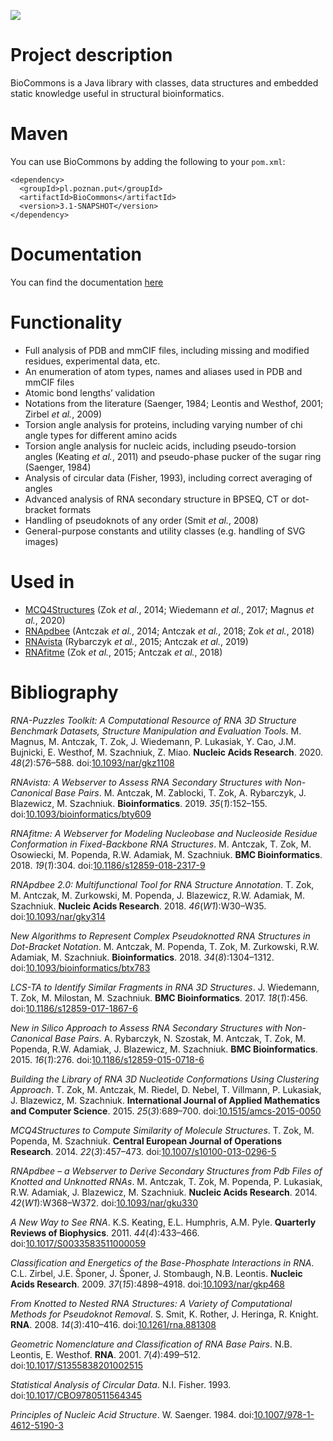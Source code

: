 ![](https://github.com/tzok/BioCommons/workflows/Java%20CI%20with%20Maven/badge.svg)

Project description
===================

BioCommons is a Java library with classes, data structures and embedded
static knowledge useful in structural bioinformatics.

Maven
=====

You can use BioCommons by adding the following to your `pom.xml`:

    <dependency>
      <groupId>pl.poznan.put</groupId>
      <artifactId>BioCommons</artifactId>
      <version>3.1-SNAPSHOT</version>
    </dependency>

Documentation
=============

You can find the documentation
[here](http://www.cs.put.poznan.pl/tzok/public/static/biocommons/)

Functionality
=============

-   Full analysis of PDB and mmCIF files, including missing and modified
    residues, experimental data, etc.
-   An enumeration of atom types, names and aliases used in PDB and
    mmCIF files
-   Atomic bond lengths’ validation
-   Notations from the literature (Saenger, 1984; Leontis and Westhof,
    2001; Zirbel *et al.*, 2009)
-   Torsion angle analysis for proteins, including varying number of chi
    angle types for different amino acids
-   Torsion angle analysis for nucleic acids, including pseudo-torsion
    angles (Keating *et al.*, 2011) and pseudo-phase pucker of the sugar
    ring (Saenger, 1984)
-   Analysis of circular data (Fisher, 1993), including correct
    averaging of angles
-   Advanced analysis of RNA secondary structure in BPSEQ, CT or
    dot-bracket formats
-   Handling of pseudoknots of any order (Smit *et al.*, 2008)
-   General-purpose constants and utility classes (e.g. handling of SVG
    images)

Used in
=======

-   [MCQ4Structures](https://github.com/tzok/mcq4structures) (Zok *et
    al.*, 2014; Wiedemann *et al.*, 2017; Magnus *et al.*, 2020)
-   [RNApdbee](http://rnapdbee.cs.put.poznan.pl/) (Antczak *et al.*,
    2014; Antczak *et al.*, 2018; Zok *et al.*, 2018)
-   [RNAvista](http://rnavista.cs.put.poznan.pl/) (Rybarczyk *et al.*,
    2015; Antczak *et al.*, 2019)
-   [RNAfitme](http://rnafitme.cs.put.poznan.pl/) (Zok *et al.*, 2015;
    Antczak *et al.*, 2018)

Bibliography
============

<div id="refs" class="references">

<div id="ref-Magnus2020">

*RNA-Puzzles Toolkit: A Computational Resource of RNA 3D Structure
Benchmark Datasets, Structure Manipulation and Evaluation Tools*. M.
Magnus, M. Antczak, T. Zok, J. Wiedemann, P. Lukasiak, Y. Cao, J.M.
Bujnicki, E. Westhof, M. Szachniuk, Z. Miao. **Nucleic Acids Research**.
2020. *48*(*2*):576–588.
doi:[10.1093/nar/gkz1108](https://doi.org/10.1093/nar/gkz1108)

</div>

<div id="ref-Antczak2019">

*RNAvista: A Webserver to Assess RNA Secondary Structures with
Non-Canonical Base Pairs*. M. Antczak, M. Zablocki, T. Zok, A.
Rybarczyk, J. Blazewicz, M. Szachniuk. **Bioinformatics**. 2019.
*35*(*1*):152–155.
doi:[10.1093/bioinformatics/bty609](https://doi.org/10.1093/bioinformatics/bty609)

</div>

<div id="ref-Antczak2018a">

*RNAfitme: A Webserver for Modeling Nucleobase and Nucleoside Residue
Conformation in Fixed-Backbone RNA Structures*. M. Antczak, T. Zok, M.
Osowiecki, M. Popenda, R.W. Adamiak, M. Szachniuk. **BMC
Bioinformatics**. 2018. *19*(*1*):304.
doi:[10.1186/s12859-018-2317-9](https://doi.org/10.1186/s12859-018-2317-9)

</div>

<div id="ref-Zok2018">

*RNApdbee 2.0: Multifunctional Tool for RNA Structure Annotation*. T.
Zok, M. Antczak, M. Zurkowski, M. Popenda, J. Blazewicz, R.W. Adamiak,
M. Szachniuk. **Nucleic Acids Research**. 2018. *46*(*W1*):W30–W35.
doi:[10.1093/nar/gky314](https://doi.org/10.1093/nar/gky314)

</div>

<div id="ref-Antczak2018">

*New Algorithms to Represent Complex Pseudoknotted RNA Structures in
Dot-Bracket Notation*. M. Antczak, M. Popenda, T. Zok, M. Zurkowski,
R.W. Adamiak, M. Szachniuk. **Bioinformatics**. 2018.
*34*(*8*):1304–1312.
doi:[10.1093/bioinformatics/btx783](https://doi.org/10.1093/bioinformatics/btx783)

</div>

<div id="ref-Wiedemann2017">

*LCS-TA to Identify Similar Fragments in RNA 3D Structures*. J.
Wiedemann, T. Zok, M. Milostan, M. Szachniuk. **BMC Bioinformatics**.
2017. *18*(*1*):456.
doi:[10.1186/s12859-017-1867-6](https://doi.org/10.1186/s12859-017-1867-6)

</div>

<div id="ref-Rybarczyk2015">

*New in Silico Approach to Assess RNA Secondary Structures with
Non-Canonical Base Pairs*. A. Rybarczyk, N. Szostak, M. Antczak, T. Zok,
M. Popenda, R.W. Adamiak, J. Blazewicz, M. Szachniuk. **BMC
Bioinformatics**. 2015. *16*(*1*):276.
doi:[10.1186/s12859-015-0718-6](https://doi.org/10.1186/s12859-015-0718-6)

</div>

<div id="ref-Zok2015">

*Building the Library of RNA 3D Nucleotide Conformations Using
Clustering Approach*. T. Zok, M. Antczak, M. Riedel, D. Nebel, T.
Villmann, P. Lukasiak, J. Blazewicz, M. Szachniuk. **International
Journal of Applied Mathematics and Computer Science**. 2015.
*25*(*3*):689–700.
doi:[10.1515/amcs-2015-0050](https://doi.org/10.1515/amcs-2015-0050)

</div>

<div id="ref-Zok2014">

*MCQ4Structures to Compute Similarity of Molecule Structures*. T. Zok,
M. Popenda, M. Szachniuk. **Central European Journal of Operations
Research**. 2014. *22*(*3*):457–473.
doi:[10.1007/s10100-013-0296-5](https://doi.org/10.1007/s10100-013-0296-5)

</div>

<div id="ref-Antczak2014">

*RNApdbee – a Webserver to Derive Secondary Structures from Pdb Files of
Knotted and Unknotted RNAs*. M. Antczak, T. Zok, M. Popenda, P.
Lukasiak, R.W. Adamiak, J. Blazewicz, M. Szachniuk. **Nucleic Acids
Research**. 2014. *42*(*W1*):W368–W372.
doi:[10.1093/nar/gku330](https://doi.org/10.1093/nar/gku330)

</div>

<div id="ref-Keating2011">

*A New Way to See RNA*. K.S. Keating, E.L. Humphris, A.M. Pyle.
**Quarterly Reviews of Biophysics**. 2011. *44*(*4*):433–466.
doi:[10.1017/S0033583511000059](https://doi.org/10.1017/S0033583511000059)

</div>

<div id="ref-Zirbel2009">

*Classification and Energetics of the Base-Phosphate Interactions in
RNA*. C.L. Zirbel, J.E. Šponer, J. Šponer, J. Stombaugh, N.B. Leontis.
**Nucleic Acids Research**. 2009. *37*(*15*):4898–4918.
doi:[10.1093/nar/gkp468](https://doi.org/10.1093/nar/gkp468)

</div>

<div id="ref-Smit2008">

*From Knotted to Nested RNA Structures: A Variety of Computational
Methods for Pseudoknot Removal*. S. Smit, K. Rother, J. Heringa, R.
Knight. **RNA**. 2008. *14*(*3*):410–416.
doi:[10.1261/rna.881308](https://doi.org/10.1261/rna.881308)

</div>

<div id="ref-Leontis2001">

*Geometric Nomenclature and Classification of RNA Base Pairs*. N.B.
Leontis, E. Westhof. **RNA**. 2001. *7*(*4*):499–512.
doi:[10.1017/S1355838201002515](https://doi.org/10.1017/S1355838201002515)

</div>

<div id="ref-Fisher1993">

*Statistical Analysis of Circular Data*. N.I. Fisher. 1993.
doi:[10.1017/CBO9780511564345](https://doi.org/10.1017/CBO9780511564345)

</div>

<div id="ref-Saenger1984">

*Principles of Nucleic Acid Structure*. W. Saenger. 1984.
doi:[10.1007/978-1-4612-5190-3](https://doi.org/10.1007/978-1-4612-5190-3)

</div>

</div>
